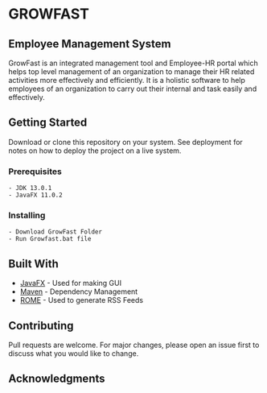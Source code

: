 # GROWFAST
## Employee Management System
GrowFast is an integrated management tool and Employee-HR portal which helps top level
management of an organization to manage their HR related activities more effectively and
efficiently. It is a holistic software to help employees of an organization to carry out their
internal and task easily and effectively.

## Getting Started

Download or clone this repository on your system. See deployment for notes on how to deploy 
the project on a live system.

### Prerequisites
```
- JDK 13.0.1
- JavaFX 11.0.2
```
### Installing
```
- Download GrowFast Folder
- Run Growfast.bat file
```

## Built With

* [JavaFX](http://www.dropwizard.io/1.0.2/docs/) - Used for making GUI
* [Maven](https://maven.apache.org/) - Dependency Management
* [ROME](https://rometools.github.io/rome/) - Used to generate RSS Feeds

## Contributing

Pull requests are welcome. For major changes, please open an issue first to discuss what you would like to change.

## Acknowledgments



